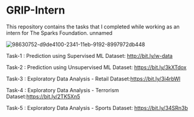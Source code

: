 
# GRIP-Intern

This repository contains the tasks that I completed while working as an intern for The Sparks Foundation. unnamed

![98630752-d9de4100-2341-11eb-9192-8997972db448](https://user-images.githubusercontent.com/61362291/111526113-57004380-8784-11eb-8344-8b476949fdd6.png)

Task-1 : Prediction using Supervised ML
Dataset:  http://bit.ly/w-data

Task-2 : Prediction using Unsupervised ML
Dataset: https://bit.ly/3kXTdox

Task-3 : Exploratory Data Analysis - Retail
Dataset:https://bit.ly/3i4rbWl

Task-4 : Exploratory Data Analysis - Terrorism
Dataset:https://bit.ly/2TK5Xn5

Task-5 : Exploratory Data Analysis - Sports
Dataset: https://bit.ly/34SRn3b





